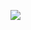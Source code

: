 
![](http://github-profile-summary-cards.vercel.app/api/cards/profile-details?username=muhammetvural&theme=2070)
